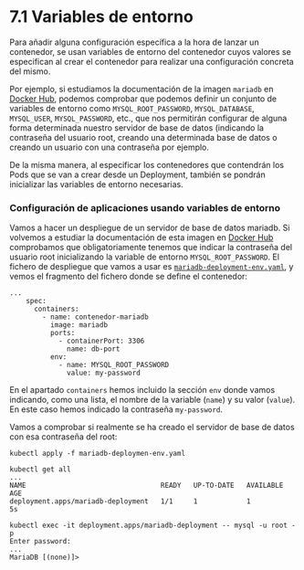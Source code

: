 # 7.1 Variables de entorno

Para añadir alguna configuración específica a la hora de lanzar un contenedor, se usan variables de entorno del contenedor cuyos valores se especifican al crear el contenedor para realizar una configuración concreta del mismo.

Por ejemplo, si estudiamos la documentación de la imagen `mariadb` en [Docker Hub](https://hub.docker.com/\_/mariadb), podemos comprobar que podemos definir un conjunto de variables de entorno como `MYSQL_ROOT_PASSWORD`, `MYSQL_DATABASE`, `MYSQL_USER`, `MYSQL_PASSWORD`, etc., que nos permitirán configurar de alguna forma determinada nuestro servidor de base de datos (indicando la contraseña del usuario root, creando una determinada base de datos o creando un usuario con una contraseña por ejemplo.

De la misma manera, al especificar los contenedores que contendrán los Pods que se van a crear desde un Deployment, también se pondrán inicializar las variables de entorno necesarias.

### Configuración de aplicaciones usando variables de entorno

Vamos a hacer un despliegue de un servidor de base de datos mariadb. Si volvemos a estudiar la documentación de esta imagen en [Docker Hub](https://hub.docker.com/\_/mariadb) comprobamos que obligatoriamente tenemos que indicar la contraseña del usuario root inicializando la variable de entorno `MYSQL_ROOT_PASSWORD`. El fichero de despliegue que vamos a usar es [`mariadb-deployment-env.yaml`](https://educacionadistancia.juntadeandalucia.es/profesorado/pluginfile.php/2171722/mod\_imscp/content/1/mariadb-deployment-env.yaml), y vemos el fragmento del fichero donde se define el contenedor:

```
...
    spec:
      containers:
        - name: contenedor-mariadb
          image: mariadb
          ports:
            - containerPort: 3306
              name: db-port
          env:
            - name: MYSQL_ROOT_PASSWORD
              value: my-password
```

En el apartado `containers` hemos incluido la sección `env` donde vamos indicando, como una lista, el nombre de la variable (`name`) y su valor (`value`). En este caso hemos indicado la contraseña `my-password`.

Vamos a comprobar si realmente se ha creado el servidor de base de datos con esa contraseña del root:

```
kubectl apply -f mariadb-deploymen-env.yaml

kubectl get all
...
NAME                                 READY   UP-TO-DATE   AVAILABLE   AGE
deployment.apps/mariadb-deployment   1/1     1            1           5s

kubectl exec -it deployment.apps/mariadb-deployment -- mysql -u root -p
Enter password:
...
MariaDB [(none)]>
```

